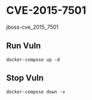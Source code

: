 # CVE-2015-7501

jboss-cve_2015_7501

## Run Vuln

```
docker-compose up -d
```

## Stop Vuln

```
docker-compose down -v
```

